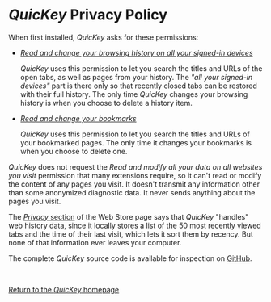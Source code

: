 # *QuicKey* Privacy Policy

When first installed, *QuicKey* asks for these permissions:

- [*Read and change your browsing history on all your signed-in devices*](https://developer.chrome.com/extensions/sessions)

    *QuicKey* uses this permission to let you search the titles and URLs of the open tabs, as well as pages from your history. The *"all your signed-in devices"* part is there only so that recently closed tabs can be restored with their full history. The only time *QuicKey* changes your browsing history is when you choose to delete a history item.

- [*Read and change your bookmarks*](https://developer.chrome.com/extensions/bookmarks)

    *QuicKey* uses this permission to let you search the titles and URLs of your bookmarked pages. The only time it changes your bookmarks is when you choose to delete one.

*QuicKey* does not request the *Read and modify all your data on all websites you visit* permission that many extensions require, so it can't read or modify the content of any pages you visit. It doesn't transmit any information other than some anonymized diagnostic data. It never sends anything about the pages you visit. 

The [*Privacy* section](https://chromewebstore.google.com/detail/ldlghkoiihaelfnggonhjnfiabmaficg/privacy) of the Web Store page says that *QuicKey* "handles" web history data, since it locally stores a list of the 50 most recently viewed tabs and the time of their last visit, which lets it sort them by recency.  But none of that information ever leaves your computer.

The complete *QuicKey* source code is available for inspection on [GitHub](https://github.com/fwextensions/QuicKey).

<br>

[Return to the *QuicKey* homepage](/QuicKey/)
